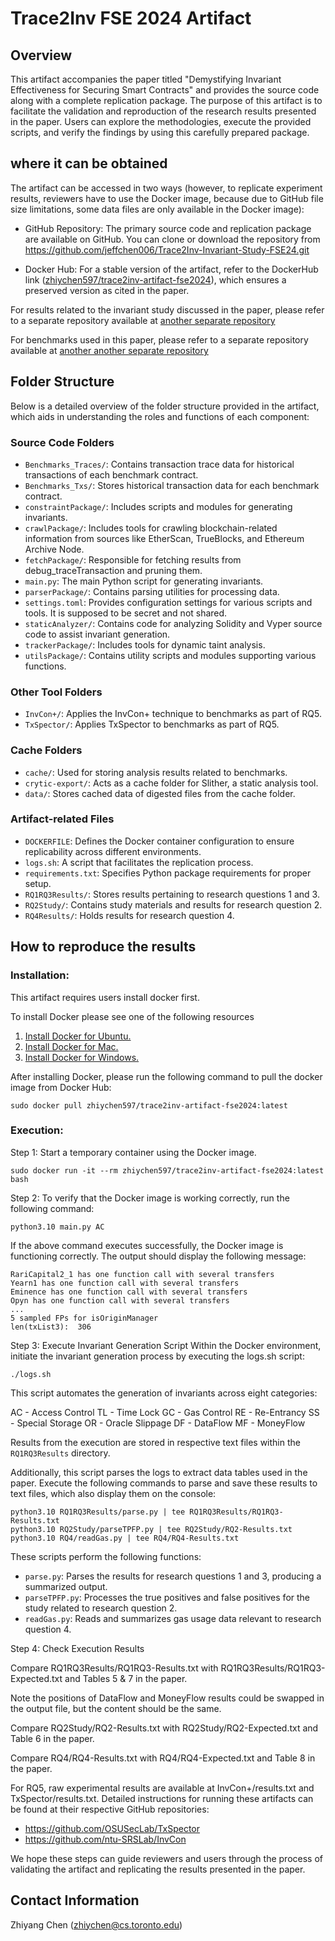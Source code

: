 # Trace2Inv FSE 2024 Artifact

## Overview

This artifact accompanies the paper titled "Demystifying Invariant Effectiveness for Securing Smart Contracts" and provides the source code along with a complete replication package. The purpose of this artifact is to facilitate the validation and reproduction of the research results presented in the paper. Users can explore the methodologies, execute the provided scripts, and verify the findings by using this carefully prepared package.



## where it can be obtained

The artifact can be accessed in two ways (however, to replicate experiment results, reviewers have to use the Docker image, because due to GitHub file size limitations, some data files are only available in the Docker image):

- GitHub Repository: The primary source code and replication package are available on GitHub. You can clone or download the repository from  https://github.com/jeffchen006/Trace2Inv-Invariant-Study-FSE24.git

- Docker Hub: For a stable version of the artifact, refer to the DockerHub link ([zhiychen597/trace2inv-artifact-fse2024](https://hub.docker.com/repository/docker/zhiychen597/trace2inv-artifact-fse2024/general)), which ensures a preserved version as cited in the paper. 

For results related to the invariant study discussed in the paper, please refer to a separate repository available at [another separate repository](https://github.com/jeffchen006/Trace2Inv-Invariant-Study-FSE24)

For benchmarks used in this paper, please refer to a separate repository available at [another another separate repository](https://github.com/Trace2Inv-Artifact/Trace2Inv-Benchmarks)


## Folder Structure
Below is a detailed overview of the folder structure provided in the artifact, which aids in understanding the roles and functions of each component:


### Source Code Folders
- `Benchmarks_Traces/`: Contains transaction trace data for historical transactions of each benchmark contract.
- `Benchmarks_Txs/`:  Stores historical transaction data for each benchmark contract.
- `constraintPackage/`: Includes scripts and modules for generating invariants.
- `crawlPackage/`: Includes tools for crawling blockchain-related information from sources like EtherScan, TrueBlocks, and Ethereum Archive Node.
- `fetchPackage/`: Responsible for fetching results from debug_traceTransaction and pruning them.
- `main.py`: The main Python script for generating invariants.
- `parserPackage/`: Contains parsing utilities for processing data.
- `settings.toml`: Provides configuration settings for various scripts and tools. It is supposed to be secret and not shared.
- `staticAnalyzer/`: Contains code for analyzing Solidity and Vyper source code to assist invariant generation.
- `trackerPackage/`: Includes tools for dynamic taint analysis.
- `utilsPackage/`: Contains utility scripts and modules supporting various functions.


### Other Tool Folders
- `InvCon+/`: Applies the InvCon+ technique to benchmarks as part of RQ5.
- `TxSpector/`: Applies TxSpector to benchmarks as part of RQ5.


### Cache Folders
- `cache/`: Used for storing analysis results related to benchmarks.
- `crytic-export/`: Acts as a cache folder for Slither, a static analysis tool.
- `data/`: Stores cached data of digested files from the cache folder.


### Artifact-related Files
- `DOCKERFILE`: Defines the Docker container configuration to ensure replicability across different environments.
- `logs.sh`: A script that facilitates the replication process.
- `requirements.txt`: Specifies Python package requirements for proper setup.
- `RQ1RQ3Results/`: Stores results pertaining to research questions 1 and 3.
- `RQ2Study/`: Contains study materials and results for research question 2.
- `RQ4Results/`: Holds results for research question 4.



## How to reproduce the results

### Installation:
This artifact requires users install docker first. 

To install Docker please see one of the following resources
1. [Install Docker for Ubuntu.](https://docs.docker.com/install/linux/docker-ce/ubuntu/)
2. [Install Docker for Mac.](https://docs.docker.com/docker-for-mac/install/)
3. [Install Docker for Windows.](https://docs.docker.com/docker-for-windows/install/)


After installing Docker, please run the following command to pull the docker image from Docker Hub:
```
sudo docker pull zhiychen597/trace2inv-artifact-fse2024:latest
```




### Execution:


Step 1: Start a temporary container using the Docker image.
```
sudo docker run -it --rm zhiychen597/trace2inv-artifact-fse2024:latest bash
```


Step 2: To verify that the Docker image is working correctly, run the following command:
```
python3.10 main.py AC
```

If the above command executes successfully, the Docker image is functioning correctly. The output should display the following message:
```
RariCapital2_1 has one function call with several transfers
Yearn1 has one function call with several transfers
Eminence has one function call with several transfers
Opyn has one function call with several transfers
...
5 sampled FPs for isOriginManager
len(txList3):  306
```




Step 3: Execute Invariant Generation Script
Within the Docker environment, initiate the invariant generation process by executing the logs.sh script:

```
./logs.sh
```
This script automates the generation of invariants across eight categories:

AC - Access Control
TL - Time Lock
GC - Gas Control
RE - Re-Entrancy
SS - Special Storage
OR - Oracle Slippage
DF - DataFlow
MF - MoneyFlow



Results from the execution are stored in respective text files within the `RQ1RQ3Results` directory.


Additionally, this script parses the logs to extract data tables used in the paper. Execute the following commands to parse and save these results to text files, which also display them on the console:

```
python3.10 RQ1RQ3Results/parse.py | tee RQ1RQ3Results/RQ1RQ3-Results.txt
python3.10 RQ2Study/parseTPFP.py | tee RQ2Study/RQ2-Results.txt
python3.10 RQ4/readGas.py | tee RQ4/RQ4-Results.txt
```


These scripts perform the following functions:

- `parse.py`: Parses the results for research questions 1 and 3, producing a summarized output.
- `parseTPFP.py`: Processes the true positives and false positives for the study related to research question 2.
- `readGas.py`: Reads and summarizes gas usage data relevant to research question 4.



Step 4: Check Execution Results

Compare RQ1RQ3Results/RQ1RQ3-Results.txt with RQ1RQ3Results/RQ1RQ3-Expected.txt and Tables 5 & 7 in the paper.

Note the positions of DataFlow and MoneyFlow results could be swapped in the output file, but the content should be the same.


Compare RQ2Study/RQ2-Results.txt with RQ2Study/RQ2-Expected.txt and Table 6 in the paper.

Compare RQ4/RQ4-Results.txt with RQ4/RQ4-Expected.txt and Table 8 in the paper.


For RQ5, raw experimental results are available at InvCon+/results.txt and TxSpector/results.txt. Detailed instructions for running these artifacts can be found at their respective GitHub repositories:
- https://github.com/OSUSecLab/TxSpector
- https://github.com/ntu-SRSLab/InvCon


We hope these steps can guide reviewers and users through the process of validating the artifact and replicating the results presented in the paper.




## Contact Information

Zhiyang Chen (zhiychen@cs.toronto.edu)

<!-- sudo docker build -t trace2inv . -->
<!-- sudo docker run -it trace2inv bash -->